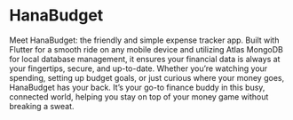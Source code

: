 # HanaBudget
Meet HanaBudget: the friendly and simple expense tracker app. Built with Flutter for a smooth ride on any mobile device and utilizing Atlas MongoDB for local database management, it ensures your financial data is always at your fingertips, secure, and up-to-date. Whether you’re watching your spending, setting up budget goals, or just curious where your money goes, HanaBudget has your back. It’s your go-to finance buddy in this busy, connected world, helping you stay on top of your money game without breaking a sweat.
